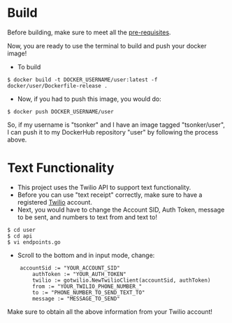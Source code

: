 # Build
Before building, make sure to meet all the [pre-requisites](https://github.com/tanya-sonker/KupcakeShop#pre-requisites).

Now, you are ready to use the terminal to build and push your docker image!
- To build 
```
$ docker build -t DOCKER_USERNAME/user:latest -f docker/user/Dockerfile-release .
```
- Now, if you had to push this image, you would do:
```
$ docker push DOCKER_USERNAME/user
```
So, if my username is "tsonker" and I have an image tagged "tsonker/user", I can push it to my DockerHub repository "user" by following the process above.

# Text Functionality
- This project uses the Twilio API to support text functionality.
- Before you can use "text receipt" correctly, make sure to have a registered [Twilio](https://www.twilio.com/) account.
- Next, you would have to change the Account SID, Auth Token, message to be sent, and numbers to text from and text to!
```
$ cd user
$ cd api
$ vi endpoints.go
```
- Scroll to the bottom and in input mode, change:
```
	accountSid := "YOUR_ACCOUNT_SID"
    	authToken := "YOUR_AUTH_TOKEN"
    	twilio := gotwilio.NewTwilioClient(accountSid, authToken)
    	from := "YOUR_TWILIO_PHONE_NUMBER_"
    	to := "PHONE_NUMBER_TO_SEND_TEXT_TO"
    	message := "MESSAGE_TO_SEND"	
```
Make sure to obtain all the above information from your Twilio account!
